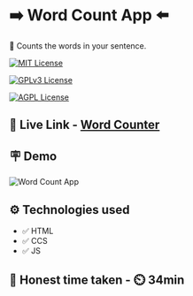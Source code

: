 
# ➡️ Word Count App ⬅️

📝 Counts the words in your sentence. 



[![MIT License](https://img.shields.io/badge/Word-Count-green.svg)](https://choosealicense.com/licenses/mit/)

[![GPLv3 License](https://img.shields.io/badge/JavaScript-DOM-yellow.svg)](https://opensource.org/licenses/)

[![AGPL License](https://img.shields.io/badge/FSJS-Ineuron-blue.svg)](http://www.gnu.org/licenses/agpl-3.0)


## 🔗 Live Link - [Word Counter](https://fsjs-word-count.netlify.app/)


## 🪧 Demo

![Word Count App](https://www.linkpicture.com/q/Screenshot-2022-11-06-134412.png)



## ⚙️ Technologies used

- ✅ HTML
- ✅ CCS
- ✅ JS


## 💯 Honest time taken - ⏲️ 34min

